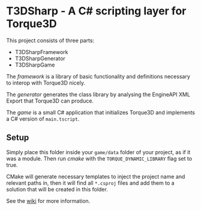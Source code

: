 # T3DSharp - A C# scripting layer for Torque3D

This project consists of three parts:

* T3DSharpFramework
* T3DSharpGenerator
* T3DSharpGame

The _framework_ is a library of basic functionality and definitions necessary to interop with Torque3D nicely.

The _generator_ generates the class library by analysing the EngineAPI XML Export that Torque3D can produce.

The _game_ is a small C# application that initializes Torque3D and implements a C# version of `main.tscript`.

## Setup

Simply place this folder inside your `game/data` folder of your project, as if it was a module. Then run _cmake_
with the `TORQUE_DYNAMIC_LIBRARY` flag set to true.

CMake will generate necessary templates to inject the project name and relevant paths in, then it will
find all `*.csproj` files and add them to a solution that will be created in this folder.

See the [wiki](./wiki) for more information.
